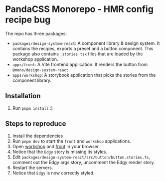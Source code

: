 # PandaCSS Monorepo - HMR config recipe bug

The repo has three packages:

* `packages/design-system-react`: A component library & design system. It contains the recipes, exports a preset and a
  button component. This package also contains `.stories.tsx` files that are loaded by the workshop application.
* `apps/front`: A Vite frontend application. It renders the button from `@mono/design-system-react`.
* `apps/workshop`: A storybook application that picks the stories from the component library.

## Installation

1. Run `pnpm install` :)

## Steps to reproduce

1. Install the dependencies
2. Run `pnpm dev` to start the `front` and `workshop` applications.
3. Open [workshop](http://localhost:6006/) and [front](http://localhost:5173/) in your browser.
4. Notice that the `Edgy` story is missing its styles.
5. Edit `packages/design-system-react/src/button/button.stories.ts`, comment out the Edgy args story, uncomment the Edgy
   render story.
6. Restart the servers.
7. Notice that `Edgy` is now correctly styled.
